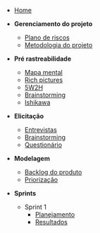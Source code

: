 - [Home](README.md "Animalesco Docs")

- **Gerenciamento do projeto**
  - [Plano de riscos](pages/plano-de-riscos.md)
  - [Metodologia do projeto](pages/metodologia-do-projeto.md)

- **Pré rastreabilidade**
  - [Mapa mental](pages/mapa-mental.md)
  - [Rich pictures](pages/rich-pictures.md)
  - [5W2H](pages/5W2H.md)
  - [Brainstorming](pages/brainstorming.md)
  - [Ishikawa](pages/ishikawa.md)

- **Elicitação**
  - [Entrevistas](pages/entrevistas.md)
  - [Brainstorming](pages/brainstorming_elicitation.md)
  - [Questionário](pages/questionario.md)

- **Modelagem**
  - [Backlog do produto](pages/backlog-do-produto.md)
  - [Priorização](pages/priorizacao.md)

- **Sprints**
  - Sprint 1
    - [Planejamento](sprints/sprint1/planejamento.md)
    - [Resultados](sprints/sprint1/resultados.md)
